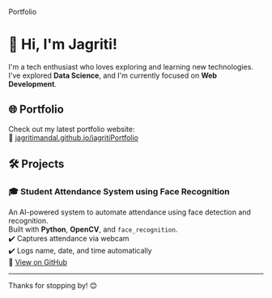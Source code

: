 P o r t f o l i o 
 
# 👋 Hi, I'm Jagriti!

I'm a tech enthusiast who loves exploring and learning new technologies.  
I've explored **Data Science**, and I'm currently focused on **Web Development**.

## 🌐 Portfolio  
Check out my latest portfolio website:  
🔗 [jagritimandal.github.io/jagritiPortfolio](https://jagritimandal.github.io/jagritiPortfolio)

## 🛠️ Projects

### 🎓 Student Attendance System using Face Recognition  
An AI-powered system to automate attendance using face detection and recognition.  
Built with **Python**, **OpenCV**, and `face_recognition`.  
✔️ Captures attendance via webcam  
✔️ Logs name, date, and time automatically  
📁 [View on GitHub](https://github.com/yourusername/student-attendance-system) <!-- Replace with your actual repo link -->

---

Thanks for stopping by! 😊
